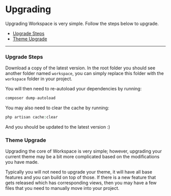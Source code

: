 # Upgrading

Upgrading Workspace is very simple. Follow the steps below to upgrade.

- [Upgrade Steps](#steps)
- [Theme Upgrade](#theme-upgrade)

---

<a name="steps"></a>
### Upgrade Steps

Download a copy of the latest version. In the root folder you should see another folder named `workspace`, you can simply replace this folder with the `workspace` folder in your project.

You will then need to re-autoload your dependencies by running:

```php
composer dump-autoload
```

You may also need to clear the cache by running:

```php
php artisan cache:clear
```

And you should be updated to the latest version :)

<a name="theme-upgrade"></a>
### Theme Upgrade

Upgrading the core of Workspace is very simple; however, upgrading your current theme may be a bit more complicated based on the modifications you have made.

Typically you will not need to upgrade your theme, it will have all base features and you can build on top of those. If there is a new feature that gets released which has corresponding views, then you may have a few files that you need to manually move into your project.
